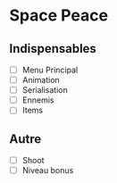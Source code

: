 # Space Peace
## Indispensables
- [ ] Menu Principal
- [ ] Animation
- [ ] Serialisation
- [ ] Ennemis
- [ ] Items

## Autre
- [ ] Shoot
- [ ] Niveau bonus